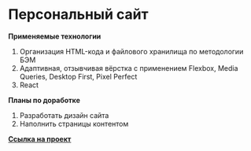 # Персональный сайт

**Применяемые технологии**
1. Организация HTML-кода и файлового хранилища по методологии БЭМ
2. Адаптивная, отзывчивая вёрстка с применением Flexbox, Media Queries, Desktop First, Pixel Perfect
3. React

**Планы по доработке**
1. Разработать дизайн сайта
2. Наполнить страницы контентом

**[Ссылка на проект](https://konstantinovmax.github.io/knstntnv)**
